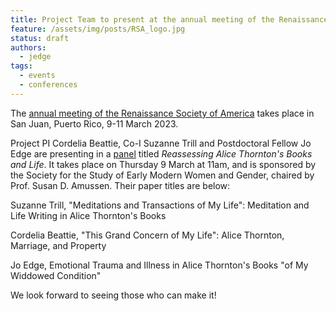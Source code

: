 ```yaml
---
title: Project Team to present at the annual meeting of the Renaissance Society of America, Puerto Rico, March 2023
feature: /assets/img/posts/RSA_logo.jpg
status: draft
authors:
  - jedge 
tags:
  - events
  - conferences 
---
```


The [annual meeting of the Renaissance Society of America](https://www.rsa.org/page/RSASanJuan2023) takes place in San Juan, Puerto Rico, 9-11 March 2023. 

Project PI Cordelia Beattie, Co-I Suzanne Trill and Postdoctoral Fellow Jo Edge are presenting in a [panel](https://rsa.confex.com/rsa/2023/meetingapp.cgi/Session/6418) titled *Reassessing Alice Thornton's Books and Life*. It takes place on Thursday 9 March at 11am, and is sponsored by the Society for the Study of Early Modern Women and Gender, chaired by Prof. Susan D. Amussen. Their paper titles are below:

Suzanne Trill, "Meditations and Transactions of My Life": Meditation and Life Writing in Alice Thornton's Books

Cordelia Beattie, "This Grand Concern of My Life": Alice Thornton, Marriage, and Property

Jo Edge, Emotional Trauma and Illness in Alice Thornton's Books "of My Widdowed Condition"

We look forward to seeing those who can make it!